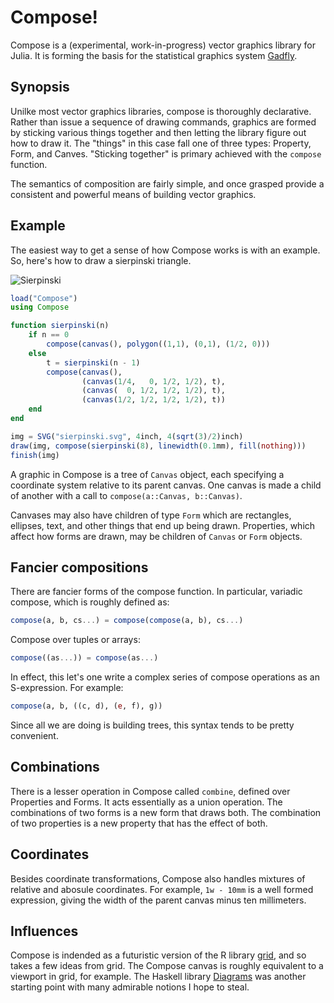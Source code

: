 # Compose!

Compose is a (experimental, work-in-progress) vector graphics library for Julia.
It is forming the basis for the statistical graphics system
[Gadfly](https://github.com/dcjones/Gadfly.jl).


## Synopsis

Unilke most vector graphics libraries, compose is thoroughly declarative. Rather
than issue a sequence of drawing commands, graphics are formed by sticking
various things together and then letting the library figure out how to draw it.
The "things" in this case fall one of three types: Property, Form, and Canves.
"Sticking together" is primary achieved with the `compose` function.

The semantics of composition are fairly simple, and once grasped provide a
consistent and powerful means of building vector graphics.

## Example

The easiest way to get a sense of how Compose works is with an example. So,
here's how to draw a sierpinski triangle.

![Sierpinski](http://dcjones.github.com/Compose.jl/sierpinski.svg)

```julia
load("Compose")
using Compose

function sierpinski(n)
    if n == 0
        compose(canvas(), polygon((1,1), (0,1), (1/2, 0)))
    else
        t = sierpinski(n - 1)
        compose(canvas(),
                (canvas(1/4,   0, 1/2, 1/2), t),
                (canvas(  0, 1/2, 1/2, 1/2), t),
                (canvas(1/2, 1/2, 1/2, 1/2), t))
    end
end

img = SVG("sierpinski.svg", 4inch, 4(sqrt(3)/2)inch)
draw(img, compose(sierpinski(8), linewidth(0.1mm), fill(nothing)))
finish(img)

```

A graphic in Compose is a tree of `Canvas` object, each specifying a coordinate
system relative to its parent canvas. One canvas is made a child of another with
a call to `compose(a::Canvas, b::Canvas)`.

Canvases may also have children of type `Form` which are rectangles, ellipses,
text, and other things that end up being drawn. Properties, which affect how
forms are drawn, may be children of `Canvas` or `Form` objects.

## Fancier compositions

There are fancier forms of the compose function. In particular, variadic
compose, which is roughly defined as:

```julia
compose(a, b, cs...) = compose(compose(a, b), cs...)
```

Compose over tuples or arrays:
```julia
compose((as...)) = compose(as...)
```

In effect, this let's one write a complex series of compose operations as an
S-expression. For example:

```julia
compose(a, b, ((c, d), (e, f), g))
```

Since all we are doing is building trees, this syntax tends to be pretty
convenient.

## Combinations

There is a lesser operation in Compose called `combine`, defined over Properties
and Forms. It acts essentially as a union operation. The combinations of two
forms is a new form that draws both. The combination of two properties is a new
property that has the effect of both.

## Coordinates

Besides coordinate transformations, Compose also handles mixtures of relative
and abosule coordinates. For example, `1w - 10mm` is a well formed expression,
giving the width of the parent canvas minus ten millimeters.

## Influences

Compose is indended as a futuristic version of the R library
[grid](http://www.stat.auckland.ac.nz/~paul/grid/grid.html), and so takes a few
ideas from grid. The Compose canvas is roughly equivalent to a viewport in grid,
for example. The Haskell library
[Diagrams](http://projects.haskell.org/diagrams/) was another starting point
with many admirable notions I hope to steal.


